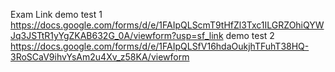 Exam Link
demo test 1
https://docs.google.com/forms/d/e/1FAIpQLScmT9tHfZl3Txc1ILGRZOhiQYWJq3JSTtR1yYgZKAB632G_0A/viewform?usp=sf_link
demo test 2
https://docs.google.com/forms/d/e/1FAIpQLSfV16hdaOukjhTFuhT38HQ-3RoSCaV9ihvYsAm2u4Xv_z58KA/viewform
